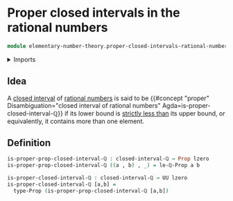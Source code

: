 # Proper closed intervals in the rational numbers

```agda
module elementary-number-theory.proper-closed-intervals-rational-numbers where
```

<details><summary>Imports</summary>

```agda
open import elementary-number-theory.closed-intervals-rational-numbers
open import elementary-number-theory.strict-inequality-rational-numbers

open import foundation.dependent-pair-types
open import foundation.propositions
open import foundation.universe-levels
```

</details>

## Idea

A
[closed interval](elementary-number-theory.closed-intervals-rational-numbers.md)
of [rational numbers](elementary-number-theory.rational-numbers.md) is said to
be {{#concept "proper" Disambiguation="closed interval of rational numbers" Agda=is-proper-closed-interval-ℚ}} if its lower bound is
[strictly less than](elementary-number-theory.strict-inequality-rational-numbers.md)
its upper bound, or equivalently, it contains more than one element.

## Definition

```agda
is-proper-prop-closed-interval-ℚ : closed-interval-ℚ → Prop lzero
is-proper-prop-closed-interval-ℚ ((a , b) , _) = le-ℚ-Prop a b

is-proper-closed-interval-ℚ : closed-interval-ℚ → UU lzero
is-proper-closed-interval-ℚ [a,b] =
  type-Prop (is-proper-prop-closed-interval-ℚ [a,b])
```
